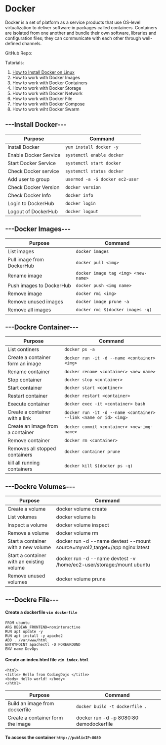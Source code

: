 # Docker
Docker is a set of platform as a service products that use OS-level virtualization to deliver software in packages called containers. Containers are isolated from one another and bundle their own software, libraries and configuration files; they can communicate with each other through well-defined channels.

GitHub Repo: 

Tutorials:
1. [How to Install Docker on Linux](https://pages.github.com/Docker/README.md#)
2. How to work with Docker Images
3. How to work with Docker Containers
4. How to work with Docker Storage
5. How to work with Docker Network
6. How to work with Docker File
7. How to work with Docker Compose
8. How to work wiht Docker Swarm


## ---Install Docker---

| Purpose | Command |
| --- | --- |
| Install Docker | ```yum install docker -y``` |
| Enable Docker Service | ```systemctl enable docker``` |
| Start Docker Service | ```systemctl start docker``` |
| Check Docker service | ```systemctl status docker``` |
| Add user to group | ```usermod -a -G docker ec2-user``` |
| Check Docker Version | ```docker version``` |
| Check Docker Info | ```docker info``` |
| Login to DockerHub | ```docker login```|
| Logout of DockerHub| ```docker logout```|



## ---Docker Images---
| Purpose | Command |
| --- | --- |
| List images | ```docker images``` |
| Pull image from DockerHub | ```docker pull <img>``` |
| Rename image | ```docker image tag <img> <new-name>``` |
| Push images to DockerHub | ```docker push <img name>``` |
| Remove image | ```docker rmi <img>``` |
| Remove unused images | ```docker image prune -a``` |
| Remove all images | ```docker rmi $(docker images -q)```|


## ---Dockre Container---
| Purpose | Command |
| --- | --- |
| List continers | ```docker ps -a``` |
| Create a container form an image | ```docker run -it -d --name <container> <img>``` |
| Rename container | ```docker rename <container> <new name>``` |
| Stop container | ```docker stop <container>``` |
| Start container | ```docker start <continer>``` |
| Restart container | ```docker restart <container>``` |
| Execute container | ```docker exec -it <container> bash``` |
| Create a container with a link | ```docker run -it -d --name <container> --link <name or id> <img>``` |
| Create an image from a container | ```docker commit <container> <new-img-name>``` |
| Remove container | ```docker rm <container>``` |
| Removes all stopped containers | ```docker container prune``` |
| kill all running containers | ```docker kill $(docker ps -q)``` |


## ---Dockre Volumes---
| Purpose | Command |
| --- | --- |
| Create a volume | docker volume create <vol name> |
| List volumes | docker volume ls |
| Inspect a volume | docker volume inspect <vol name> |
| Remove a volume | docker volume rm <vol name> |
| Start a container with a new volume | docker run -d --name devtest --mount source=myvol2,target=/app nginx:latest |
| Start a container with an existing volume | docker run -d --name devtest -v /home/ec2-user/storage:/mount ubuntu |
| Remove unused volumes| docker volume prune|

## ---Dockre File---
#### Create a dockerfile ```vim dockerfile```
```
FROM ubuntu
ARG DEBIAN_FRONTEND=noninteractive
RUN apt update -y
RUN apt install -y apache2
ADD . /var/www/html
ENTRYPOINT apachectl -D FOREGROUND
ENV name DevOps 
```
  
#### Create an index.html file ```vim index.html```
```
<html>
<title> Hello from CodingDojo </title>
<body> Hello world! </body>
</html>
```
| Purpose | Command |
| --- | --- |
| Build an image from dockerfile| ```docker build -t dockerfile . ``` |
| Create a container form the image | docker run -d -p 8080:80 demodockerfile |

#### To access the container ```http://publicIP:8080```




















